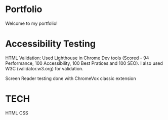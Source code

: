 # Portfolio
Welcome to my portfolio!


# Accessibility Testing

HTML Validation: Used Lighthouse in Chrome Dev tools (Scored -  94 Performance, 100 Accessibility, 100 Best Pratices and 100 SEO).
I also used W3C (validator.w3.org) for validation.

Screen Reader testing done with ChromeVox classic extension

# TECH

HTML
CSS
